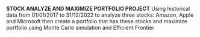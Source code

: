 **STOCK ANALYZE AND MAXIMIZE PORTFOLIO PROJECT**
Using historical data from 01/01/2017 to 31/12/2022 to analyze three stocks: Amazon, Apple and Microsoft then create a portfolio that has these stocks and maximize portfolio using Monte Carlo simulation and Efficient Frontier
